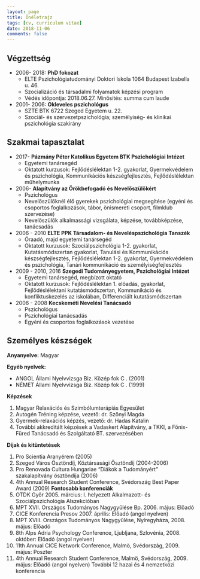 ```yaml
---
layout: page
title: Önéletrajz
tags: [cv, curriculum vitae]
date: 2018-11-06
comments: false
---
```


## Végzettség
- 2006- 2018: __PhD fokozat__
    - ELTE Pszichológiatudományi Doktori Iskola 1064 Budapest Izabella u. 46.
    - Szocializáció és társadalmi folyamatok képzési program 
    - Védés időpontja: 2018.06.27.  Minősítés: summa cum laude
- 2001- 2006: __Okleveles pszichológus__
    - SZTE BTK 6722 Szeged Egyetem u. 22.
    - Szociál- és szervezetpszichológia; személyiség- és klinikai pszichológia szakirány

## Szakmai tapasztalat
- 2017-  __Pázmány Péter Katolikus Egyetem BTK Pszichológiai Intézet__
    - Egyetemi tanársegéd
    - Oktatott kurzusok:  Fejlődéslélektan 1-2. gyakorlat, Gyermekvédelem és pszichológia,  Kommunikációs készségfejlesztés, Fejlődéslélektan műhelymunka
- 2006- __Alapítvány az Örökbefogadó és Nevelőszülőkért__
    - Pszichológus
    - Nevelőszülőknél élő gyerekek pszichológiai megsegítése (egyéni és csoportos foglalkozások, tábor, önismereti csoport, filmklub szervezése)
    - Nevelőszülők alkalmassági vizsgálata, képzése, továbbképzése, tanácsadás 
- 2006 - 2010 __ELTE PPK Társadalom- és Neveléspszichológia Tanszék__
    - Óraadó, majd egyetemi tanársegéd 
    - Oktatott kurzusok: Szociálpszichológia 1-2. gyakorlat, Kutatásmódszertan gyakorlat, Tanulási és Kommunikációs készségfejlesztés, Fejlődéslélektan 1-2. gyakorlat, Gyermekvédelem és pszichológia, Tanári kommunikáció és személyiségfejlesztés
- 2009 - 2010, 2016 __Szegedi Tudományegyetem, Pszichológiai Intézet__
  - Egyetemi tanársegéd, megbízott oktató
  - Oktatott kurzusok: Fejlődéslélektan 1. előadás, gyakorlat, Fejlődéslélektani kutatásmódszertan, Kommunikáció és konfliktuskezelés az iskolában, Differenciált kutatásmódszertan
- 2006 - 2008 __Kecskeméti Nevelési Tanácsadó__
    - Pszichológus
    - Pszichológiai tanácsadás
    - Egyéni és csoportos foglalkozások vezetése

## Személyes készségek
 __Anyanyelve:__ Magyar

 __Egyéb nyelvek:__
- ANGOL Állami Nyelvvizsga Biz. Közép fok C . (2001)
- NÉMET Állami Nyelvvizsga Biz. Közép fok C . (1999)

__Képzések__
1. Magyar Relaxációs és Szimbólumterápiás Egyesület
1. Autogén Tréning képzése, vezető: dr. Szőnyi Magda
1. Gyermek-relaxációs képzés, vezető: dr. Hadas Katalin
1. További akkreditált képzések a Vadaskert Alapítvány, a TKKI, a Főnix-Füred Tanácsadó és Szolgáltató BT. szervezésében

__Díjak és kitüntetések__
1. Pro Scientia Aranyérem (2005)
2. Szeged Város Ösztöndíj, Köztársasági Ösztöndíj (2004-2006)
3. Pro Renovada Cultura Hungariae  “Diákok a Tudományért” szakalapítvány ösztöndíja (2006)
4. 4th Annual Research Student Conference, Svédország Best Paper Award (2009)
__Fontosabb konferenciák__	
1. OTDK Győr  2005. március: I. helyezett Alkalmazott- és Szociálpszichológia Alszekcióban
1. MPT  XVII. Országos Tudományos Nagygyűlése Bp. 2006. május: Előadó
1. CICE Konferencia  Presov 2007. április: Előadó (angol nyelven)
1. MPT XVIII. Országos Tudományos Nagygyűlése, Nyíregyháza, 2008. május: Előadó
1. 8th Alps Adria Psychology Conference, Ljubljana, Szlovénia, 2008. október: Előadó (angol nyelven)
1. 11th Annual CICE Network Conference, Malmö, Svédország, 2009. május: Poszter
1. 4th Annual Research Student Conference, Malmö, Svédország, 2009. május: Előadó (angol nyelven) 
	További 12 hazai és 4 nemzetközi konferencia

